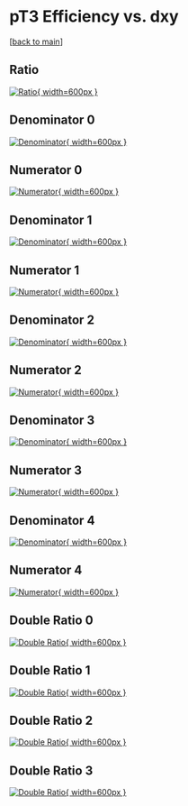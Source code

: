 # pT3 Efficiency vs. dxy

[[back to main](./)]



## Ratio

[![Ratio](../mtv/var/pT3_loweta_0_0_eff_dxy.png){ width=600px }](../mtv/var/pT3_loweta_0_0_eff_dxy.pdf)

## Denominator 0

[![Denominator](../mtv/den/pT3_loweta_0_0_eff_dxy_den0.png){ width=600px }](../mtv/den/pT3_loweta_0_0_eff_dxy_den0.pdf)

## Numerator 0

[![Numerator](../mtv/num/pT3_loweta_0_0_eff_dxy_num0.png){ width=600px }](../mtv/num/pT3_loweta_0_0_eff_dxy_num0.pdf)

## Denominator 1

[![Denominator](../mtv/den/pT3_loweta_0_0_eff_dxy_den1.png){ width=600px }](../mtv/den/pT3_loweta_0_0_eff_dxy_den1.pdf)

## Numerator 1

[![Numerator](../mtv/num/pT3_loweta_0_0_eff_dxy_num1.png){ width=600px }](../mtv/num/pT3_loweta_0_0_eff_dxy_num1.pdf)

## Denominator 2

[![Denominator](../mtv/den/pT3_loweta_0_0_eff_dxy_den2.png){ width=600px }](../mtv/den/pT3_loweta_0_0_eff_dxy_den2.pdf)

## Numerator 2

[![Numerator](../mtv/num/pT3_loweta_0_0_eff_dxy_num2.png){ width=600px }](../mtv/num/pT3_loweta_0_0_eff_dxy_num2.pdf)

## Denominator 3

[![Denominator](../mtv/den/pT3_loweta_0_0_eff_dxy_den3.png){ width=600px }](../mtv/den/pT3_loweta_0_0_eff_dxy_den3.pdf)

## Numerator 3

[![Numerator](../mtv/num/pT3_loweta_0_0_eff_dxy_num3.png){ width=600px }](../mtv/num/pT3_loweta_0_0_eff_dxy_num3.pdf)

## Denominator 4

[![Denominator](../mtv/den/pT3_loweta_0_0_eff_dxy_den4.png){ width=600px }](../mtv/den/pT3_loweta_0_0_eff_dxy_den4.pdf)

## Numerator 4

[![Numerator](../mtv/num/pT3_loweta_0_0_eff_dxy_num4.png){ width=600px }](../mtv/num/pT3_loweta_0_0_eff_dxy_num4.pdf)

## Double Ratio 0

[![Double Ratio](../mtv/ratio/pT3_loweta_0_0_eff_dxy_ratio0.png){ width=600px }](../mtv/ratio/pT3_loweta_0_0_eff_dxy_ratio0.pdf)

## Double Ratio 1

[![Double Ratio](../mtv/ratio/pT3_loweta_0_0_eff_dxy_ratio1.png){ width=600px }](../mtv/ratio/pT3_loweta_0_0_eff_dxy_ratio1.pdf)

## Double Ratio 2

[![Double Ratio](../mtv/ratio/pT3_loweta_0_0_eff_dxy_ratio2.png){ width=600px }](../mtv/ratio/pT3_loweta_0_0_eff_dxy_ratio2.pdf)

## Double Ratio 3

[![Double Ratio](../mtv/ratio/pT3_loweta_0_0_eff_dxy_ratio3.png){ width=600px }](../mtv/ratio/pT3_loweta_0_0_eff_dxy_ratio3.pdf)


